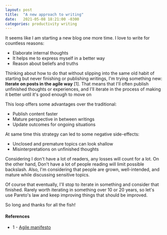 ```yaml
---
layout: post
title:  "A new approach to writing"
date:   2021-05-08 18:21:00 -0300
categories: productivity writing
---
```


It seems like I am starting a new blog one more time. I love to write for countless reasons:

- Elaborate internal thoughts
- It helps me to express myself in a better way
- Reason about beliefs and truths

Thinking about how to do that without slipping into the same old habit of starting but never finishing or publishing writings, I'm trying something new: **Iterate on posts in the agile way** [1]. That means that I'll often publish unfinished thoughts or experiences, and I'll iterate in the process of making it better until it's good enough to move on

This loop offers some advantages over the traditional:

- Publish content faster
- Mature perspective in between writings
- Update outcomes for ongoing situations

At same time this strategy can led to some negative side-effects:

- Unclosed and premature topics can look shallow
- Misinterpretations on unfinished thoughts

Considering I don't have a lot of readers, any losses will count for a lot. On the other hand, Don't have a lot of people reading will limit possible backslash. Also, I'm considering that people are grown, well-intended, and mature while discussing sensitive topics.

Of course that eventually, I'll stop to iterate in something and consider that finished. Rarely worth iterating in something over 10 or 20 years, so let's use Pareto's law and keep improving things that should be improved.

So long and thanks for all the fish!

#### References

- 1 - [Agile manifesto](https://agilemanifesto.org/)
